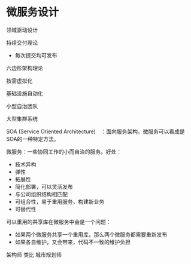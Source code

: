 # 微服务设计

领域驱动设计

持续交付理论

- 每次提交均可发布

六边形架构理论

按需虚拟化

基础设施自动化

小型自治团队

大型集群系统



SOA (Service Oriented Architecture)　：面向服务架构。微服务可以看成是SOA的一种特定方法。

微服务：一些协同工作的小而自治的服务。好处：

- 技术异构
- 弹性
- 拓展性
- 简化部署，可以灵活发布
- 与公司组织结构相匹配
- 可组合性，易于重用服务，构建新业务
- 可替代性

可以重用的共享库在微服务中会是一个问题：

- 如果两个微服务共享一个重用库，那么两个微服务都需要重新发布
- 如果各自维护，又会带来，代码不一致的维护负担

架构师 类比 城市规划师







